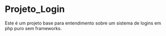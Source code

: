 # Projeto_Login
Este é um projeto base para entendimento sobre um sistema de logins em php puro sem frameworks.
